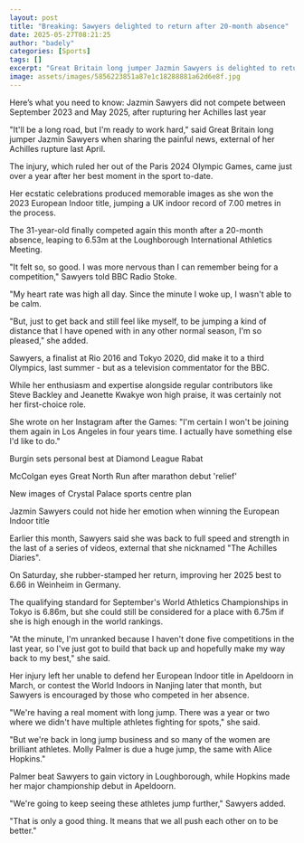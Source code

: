 ```yaml
---
layout: post
title: "Breaking: Sawyers delighted to return after 20-month absence"
date: 2025-05-27T08:21:25
author: "badely"
categories: [Sports]
tags: []
excerpt: "Great Britain long jumper Jazmin Sawyers is delighted to return to competing after a 20-month absence which followed rupturing her Achilles."
image: assets/images/5856223851a87e1c18288881a62d6e8f.jpg
---
```


Here’s what you need to know: Jazmin Sawyers did not compete between September 2023 and May 2025, after rupturing her Achilles last year

"It'll be a long road, but I'm ready to work hard," said Great Britain long jumper Jazmin Sawyers when sharing the painful news, external of her Achilles rupture last April.

The injury, which ruled her out of the Paris 2024 Olympic Games, came just over a year after her best moment in the sport to-date.

Her ecstatic celebrations produced memorable images as she won the 2023 European Indoor title, jumping a UK indoor record of 7.00 metres in the process.

The 31-year-old finally competed again this month after a 20-month absence, leaping to 6.53m at the Loughborough International Athletics Meeting.

"It felt so, so good. I was more nervous than I can remember being for a competition," Sawyers told BBC Radio Stoke.

"My heart rate was high all day. Since the minute I woke up, I wasn't able to be calm. 

"But, just to get back and still feel like myself, to be jumping a kind of distance that I have opened with in any other normal season, I'm so pleased," she added.

Sawyers, a finalist at Rio 2016 and Tokyo 2020, did make it to a third Olympics, last summer - but as a television commentator for the BBC.

While her enthusiasm and expertise alongside regular contributors like Steve Backley and Jeanette Kwakye won high praise, it was certainly not her first-choice role.

She wrote on her Instagram after the Games: "I'm certain I won't be joining them again in Los Angeles in four years time. I actually have something else I'd like to do."

Burgin sets personal best at Diamond League Rabat

McColgan eyes Great North Run after marathon debut 'relief'

New images of Crystal Palace sports centre plan

Jazmin Sawyers could not hide her emotion when winning the European Indoor title

Earlier this month, Sawyers said she was back to full speed and strength in the last of a series of videos, external that she nicknamed "The Achilles Diaries".

On Saturday, she rubber-stamped her return, improving her 2025 best to 6.66 in Weinheim in Germany.

The qualifying standard for September's World Athletics Championships in Tokyo is 6.86m, but she could still be considered for a place with 6.75m if she is high enough in the world rankings.

"At the minute, I'm unranked because I haven't done five competitions in the last year, so I've just got to build that back up and hopefully make my way back to my best," she said.

Her injury left her unable to defend her European Indoor title in Apeldoorn in March, or contest the World Indoors in Nanjing later that month, but Sawyers is encouraged by those who competed in her absence.

"We're having a real moment with long jump. There was a year or two where we didn't have multiple athletes fighting for spots," she said. 

"But we're back in long jump business and so many of the women are brilliant athletes. Molly Palmer is due a huge jump, the same with Alice Hopkins."

Palmer beat Sawyers to gain victory in Loughborough, while Hopkins made her major championship debut in Apeldoorn.

"We're going to keep seeing these athletes jump further," Sawyers added.

"That is only a good thing. It means that we all push each other on to be better."

